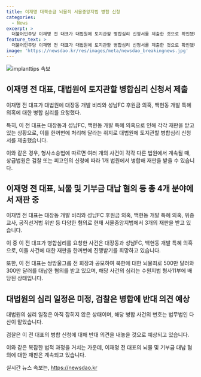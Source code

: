 ```yaml
---
title: 이재명 대북송금 뇌물죄 서울중앙지법 병합 신청
categories:
  - News
excerpt: >
  더불어민주당 이재명 전 대표가 대법원에 토지관할 병합심리 신청서를 제출한 것으로 확인됐다. 현재 서울중앙지법에서 받고 있는 3개 재판을 하나로 병합해 진행을 요청한 것으로, 대법원의 심리 일정은 아직 잡히지 않았다. 이 전 대표는 이 같은 병합 신청에 대한 변호를 법무법인 다산이 맡았는데, 검찰은 반대 의견을 낼 것으로 예상된다. 이 전 대표는 대장동 개발 비리와 성남FC 후원금 의혹 등으로 재판을 받고 있으며, 수원지법 형사11부에서 심리를 받고 있다.
feature_text: >
  더불어민주당 이재명 전 대표가 대법원에 토지관할 병합심리 신청서를 제출한 것으로 확인됐다. 현재 서울중앙지법에서 받고 있는 3개 재판을 하나로 병합해 진행을 요청한 것으로, 대법원의 심리 일정은 아직 잡히지 않았다. 이 전 대표는 이 같은 병합 신청에 대한 변호를 법무법인 다산이 맡았는데, 검찰은 반대 의견을 낼 것으로 예상된다. 이 전 대표는 대장동 개발 비리와 성남FC 후원금 의혹 등으로 재판을 받고 있으며, 수원지법 형사11부에서 심리를 받고 있다.
image: 'https://newsdao.kr/res/images/meta/newsdao_breakingnews.jpg'
---
```


<p><img src="https://newsdao.kr/res/images/meta/newsdao_breakingnews.jpg" alt="implanttips 속보" /></p>

<h2 data-ke-size="size26">이재명 전 대표, 대법원에 토지관할 병합심리 신청서 제출</h2>

<p data-ke-size="size16">이재명 전 대표가 대법원에 대장동 개발 비리와 성남FC 후원금 의혹, 백현동 개발 특혜 의혹에 대한 병합 심리를 요청했다.</p>

<p data-ke-size="size16">특히, 이 전 대표는 대장동과 성남FC, 백현동 개발 특혜 의혹으로 인해 각각 재판을 받고 있는 상황으로, 이를 한꺼번에 처리해 달라는 취지로 대법원에 토지관할 병합심리 신청서를 제출했습니다.</p>

<p data-ke-size="size16">이와 같은 경우, 형사소송법에 따르면 여러 개의 사건이 각각 다른 법원에서 계속될 때, 상급법원은 검찰 또는 피고인의 신청에 따라 1개 법원에서 병합해 재판을 받을 수 있습니다.</p>

<h2 data-ke-size="size26">이재명 전 대표, 뇌물 및 기부금 대납 혐의 등 총 4개 분야에서 재판 중</h2>

<p data-ke-size="size16">이재명 전 대표는 대장동 개발 비리와 성남FC 후원금 의혹, 백현동 개발 특혜 의혹, 위증 교사, 공직선거법 위반 등 다양한 혐의로 현재 서울중앙지법에서 3개의 재판을 받고 있습니다.</p>

<p data-ke-size="size16">이 중 이 전 대표가 병합심리를 요청한 사건은 대장동과 성남FC, 백현동 개발 특혜 의혹으로, 이들 사건에 대한 재판을 한꺼번에 진행받기를 희망하고 있습니다.</p>

<p data-ke-size="size16">또한, 이 전 대표는 쌍방울그룹 전 회장과 공모하여 북한에 대한 뇌물죄로 500만 달러와 300만 달러를 대납한 혐의를 받고 있으며, 해당 사건의 심리는 수원지법 형사11부에 배당된 상태입니다.</p>

<h2 data-ke-size="size26">대법원의 심리 일정은 미정, 검찰은 병합에 반대 의견 예상</h2>

<p data-ke-size="size16">대법원의 심리 일정은 아직 잡히지 않은 상태이며, 해당 병합 사건의 변호는 법무법인 다산이 맡았습니다.</p>

<p data-ke-size="size16">검찰은 이 전 대표의 병합 신청에 대해 반대 의견을 내놓을 것으로 예상되고 있습니다.</p>

<p data-ke-size="size16">이와 같은 복잡한 법적 과정을 거치는 가운데, 이재명 전 대표의 뇌물 및 기부금 대납 혐의에 대한 재판은 계속되고 있습니다.</p>
실시간 뉴스 속보는, <a href="https://newsdao.kr" rel="dofollow">https://newsdao.kr</a>


